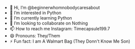 - 👋 Hi, I’m @beginnerwhomnobodycaresabout
- 👀 I’m interested in Python
- 🌱 I’m currently learning Python
- 💞️ I’m looking to collaborate on Nothing
- 📫 How to reach me Instagram: Timecapsule199.7
- 😄 Pronouns: They/Them
- ⚡ Fun fact: I am A Walmart Bag (They Donn't Know Me Son)

<!---
beginnerwhomnobodycaresabout/beginnerwhomnobodycaresabout is a ✨ special ✨ repository because its `README.md` (this file) appears on your GitHub profile.
You can click the Preview link to take a look at your changes.
--->
